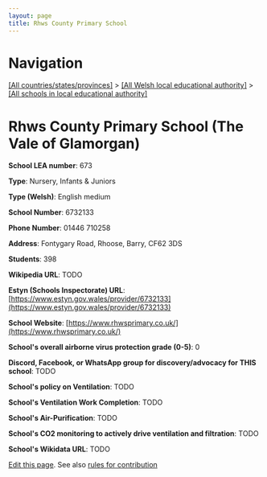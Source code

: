 ```yaml
---
layout: page
title: Rhws County Primary School
---
```

# Navigation

[[All countries/states/provinces]](../../..) > [[All Welsh local educational authority]](../..) > [[All schools in local educational authority]](..)

# Rhws County Primary School (The Vale of Glamorgan)

**School LEA number**: 673

**Type**: Nursery, Infants & Juniors

**Type (Welsh)**: English medium

**School Number**: 6732133

**Phone Number**: 01446 710258

**Address**: Fontygary Road, Rhoose, Barry, CF62 3DS

**Students**: 398

**Wikipedia URL**: TODO

**Estyn (Schools Inspectorate) URL**: [https://www.estyn.gov.wales/provider/6732133](https://www.estyn.gov.wales/provider/6732133)

**School Website**: [https://www.rhwsprimary.co.uk/](https://www.rhwsprimary.co.uk/)

**School's overall airborne virus protection grade (0-5)**: 0

**Discord, Facebook, or WhatsApp group for discovery/advocacy for THIS school**: TODO

**School's policy on Ventilation**: TODO

**School's Ventilation Work Completion**: TODO

**School's Air-Purification**: TODO

**School's CO2 monitoring to actively drive ventilation and filtration**: TODO

**School's Wikidata URL**: TODO




[Edit this page](https://github.com/ventilate-schools/Wales/edit/prif/./The_Vale_of_Glamorgan/Rhws_County_Primary_School.md). See also [rules for contribution](../../../contribution-rules/)